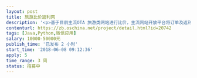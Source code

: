 ```yaml
---                
layout: post       
title: 旅游比价返利网           
description: '<p>基于目前主流OTA 旅游类网站进行比价，主流网站开放平台将订单及返利API已开放，基于微信小程序或H5是使用者可以进行比价，和购买返利。</p>'     
contenturl: https://zb.oschina.net/project/detail.html?id=20742      
tags: [Java,Python,微信应用]            
salary: 10000-50000元          
publish_time: '已发布 2 小时'         
start_time: '2018-06-08 09:12:36'           
apply: 5                   
time_range: 3 周              
status: 招募中                  
---                 
```

